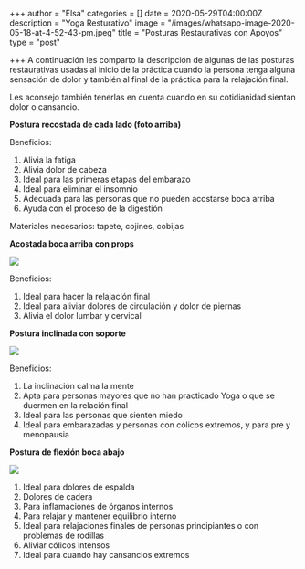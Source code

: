 +++
author = "Elsa"
categories = []
date = 2020-05-29T04:00:00Z
description = "Yoga Resturativo"
image = "/images/whatsapp-image-2020-05-18-at-4-52-43-pm.jpeg"
title = "Posturas Restaurativas con Apoyos"
type = "post"

+++
A continuación les comparto la descripción de algunas de las posturas restaurativas usadas al inicio de la práctica cuando la persona tenga alguna sensación de dolor y también al final de la práctica para la relajación final.

Les aconsejo también tenerlas en cuenta cuando en su cotidianidad sientan dolor o cansancio.

**Postura recostada de cada lado (foto arriba)**

Beneficios:

1. Alivia la fatiga
2. Alivia dolor de cabeza
3. Ideal para las primeras etapas del embarazo
4. Ideal para eliminar el insomnio
5. Adecuada para las personas que no pueden acostarse boca arriba
6. Ayuda con el proceso de la digestión

Materiales necesarios: tapete, cojines, cobijas

**Acostada boca arriba con props**

![](/images/whatsapp-image-2020-05-18-at-4-52-43-pm-1.jpeg)

Beneficios:

1. Ideal para hacer la relajación final
2. Ideal para aliviar dolores de circulación y dolor de piernas
3. Alivia el dolor lumbar y cervical

**Postura inclinada con soporte**

![](/images/whatsapp-image-2020-05-18-at-4-52-42-pm.jpeg)

Beneficios:

1. La inclinación calma la mente
2. Apta para personas mayores que no han practicado Yoga o que se duermen en la relación final
3. Ideal para las personas que sienten miedo
4. Ideal para embarazadas y personas con cólicos extremos, y para pre y menopausia

**Postura de flexión boca abajo**

![](/images/whatsapp-image-2020-05-18-at-4-52-42-pm-1.jpeg)

1. Ideal para dolores de espalda
2. Dolores de cadera
3. Para inflamaciones de órganos internos
4. Para relajar y mantener equilibrio interno
5. Ideal para relajaciones finales de personas principiantes o con problemas de rodillas
6. Aliviar cólicos intensos
7. Ideal para cuando hay cansancios extremos